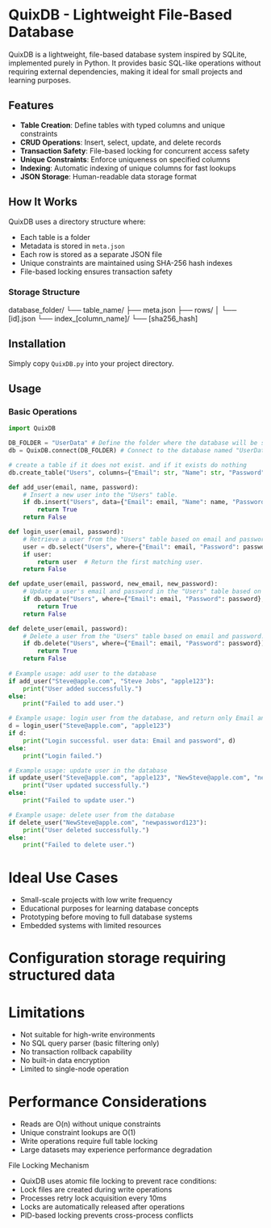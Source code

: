 # QuixDB - Lightweight File-Based Database

QuixDB is a lightweight, file-based database system inspired by SQLite, implemented purely in Python. It provides basic SQL-like operations without requiring external dependencies, making it ideal for small projects and learning purposes.

## Features

- **Table Creation**: Define tables with typed columns and unique constraints
- **CRUD Operations**: Insert, select, update, and delete records
- **Transaction Safety**: File-based locking for concurrent access safety
- **Unique Constraints**: Enforce uniqueness on specified columns
- **Indexing**: Automatic indexing of unique columns for fast lookups
- **JSON Storage**: Human-readable data storage format

## How It Works

QuixDB uses a directory structure where:
- Each table is a folder
- Metadata is stored in `meta.json`
- Each row is stored as a separate JSON file
- Unique constraints are maintained using SHA-256 hash indexes
- File-based locking ensures transaction safety

### Storage Structure
database_folder/
  └── table_name/
  ├── meta.json
  ├── rows/
  │   └── [id].json
  └── index_[column_name]/
  └── [sha256_hash]


## Installation

Simply copy `QuixDB.py` into your project directory.

## Usage

### Basic Operations

```python
import QuixDB

DB_FOLDER = "UserData" # Define the folder where the database will be stored.
db = QuixDB.connect(DB_FOLDER) # Connect to the database named "UserData". witch is a fodler in the current directory.  

# create a table if it does not exist. and if it exists do nothing
db.create_table("Users", columns={"Email": str, "Name": str, "Password": str}, unique=["Email"]) # Create a table named "Users" with specified columns. make email unique.

def add_user(email, name, password):
    # Insert a new user into the "Users" table.
    if db.insert("Users", data={"Email": email, "Name": name, "Password": password}):
        return True
    return False

def login_user(email, password):
    # Retrieve a user from the "Users" table based on email and password.
    user = db.select("Users", where={"Email": email, "Password": password})
    if user:
        return user  # Return the first matching user.
    return False

def update_user(email, password, new_email, new_password):
    # Update a user's email and password in the "Users" table based on their name.
    if db.update("Users", where={"Email": email, "Password": password}, data={"Email": new_email, "Password": new_password}):
        return True
    return False

def delete_user(email, password):
    # Delete a user from the "Users" table based on email and password.
    if db.delete("Users", where={"Email": email, "Password": password}):
        return True
    return False
    
# Example usage: add user to the database
if add_user("Steve@apple.com", "Steve Jobs", "apple123"):
    print("User added successfully.")
else:
    print("Failed to add user.")

# Example usage: login user from the database, and return only Email and password from the user. not the name.
d = login_user("Steve@apple.com", "apple123")
if d:
    print("Login successful. user data: Email and password", d)
else:
    print("Login failed.")

# Example usage: update user in the database
if update_user("Steve@apple.com", "apple123", "NewSteve@apple.com", "newpassword123"):
    print("User updated successfully.")
else:
    print("Failed to update user.")

# Example usage: delete user from the database
if delete_user("NewSteve@apple.com", "newpassword123"):
    print("User deleted successfully.")
else:
    print("Failed to delete user.")

```
# Ideal Use Cases
 - Small-scale projects with low write frequency
 - Educational purposes for learning database concepts
 - Prototyping before moving to full database systems
 - Embedded systems with limited resources

# Configuration storage requiring structured data

# Limitations
 - Not suitable for high-write environments
 - No SQL query parser (basic filtering only)
 - No transaction rollback capability
 - No built-in data encryption
 - Limited to single-node operation

# Performance Considerations
 - Reads are O(n) without unique constraints
 - Unique constraint lookups are O(1)
 - Write operations require full table locking
 - Large datasets may experience performance degradation

File Locking Mechanism
 - QuixDB uses atomic file locking to prevent race conditions:
 - Lock files are created during write operations
 - Processes retry lock acquisition every 10ms
 - Locks are automatically released after operations
 - PID-based locking prevents cross-process conflicts
